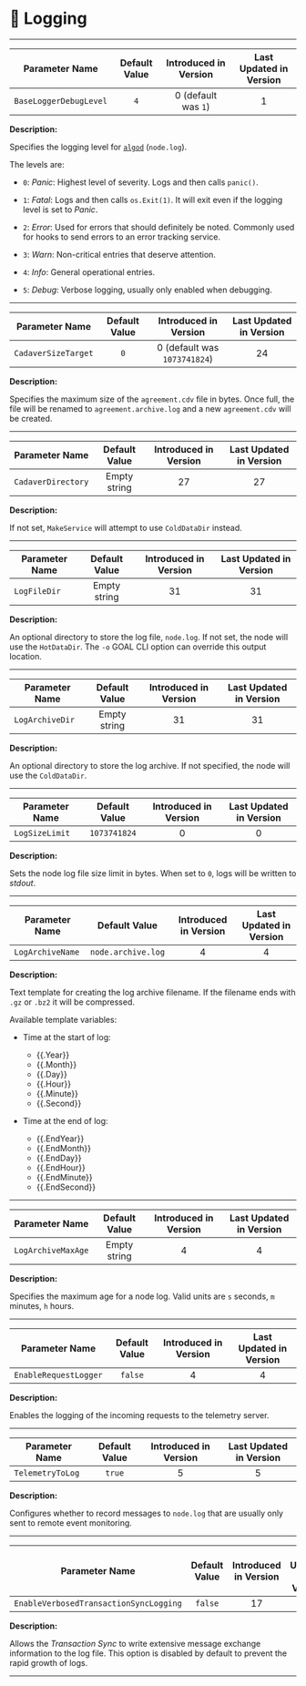 # 📜 Logging

---

| Parameter Name         | Default Value | Introduced in Version | Last Updated in Version |
|------------------------|:-------------:|:---------------------:|:-----------------------:|
| `BaseLoggerDebugLevel` |      `4`      |  0 (default was `1`)  |            1            |

**Description:**

Specifies the logging level for [`algod`](./node-nn-algod.md) (`node.log`).

The levels are:

- `0`: _Panic_: Highest level of severity. Logs and then calls `panic()`.

- `1`: _Fatal_: Logs and then calls `os.Exit(1)`. It will exit even if the logging
level is set to _Panic_.

- `2`: _Error_: Used for errors that should definitely be noted. Commonly used for
hooks to send errors to an error tracking service.

- `3`: _Warn_: Non-critical entries that deserve attention.

- `4`: _Info_: General operational entries.

- `5`: _Debug_: Verbose logging, usually only enabled when debugging.

---

| Parameter Name      | Default Value |    Introduced in Version     | Last Updated in Version |
|---------------------|:-------------:|:----------------------------:|:-----------------------:|
| `CadaverSizeTarget` |      `0`      | 0 (default was `1073741824`) |           24            |

**Description:**

Specifies the maximum size of the `agreement.cdv` file in bytes. Once full, the file
will be renamed to `agreement.archive.log` and a new `agreement.cdv` will be created.

---

| Parameter Name     | Default Value | Introduced in Version | Last Updated in Version |
|--------------------|:-------------:|:---------------------:|:-----------------------:|
| `CadaverDirectory` | Empty string  |          27           |           27            |

**Description:**

If not set, `MakeService` will attempt to use `ColdDataDir` instead.

---

| Parameter Name | Default Value | Introduced in Version | Last Updated in Version |
|----------------|:-------------:|:---------------------:|:-----------------------:|
| `LogFileDir`   | Empty string  |          31           |           31            |

**Description:**

An optional directory to store the log file, `node.log`. If not set, the node will
use the `HotDataDir`. The `-o` GOAL CLI option can override this output location.

---

| Parameter Name  | Default Value | Introduced in Version | Last Updated in Version |
|-----------------|:-------------:|:---------------------:|:-----------------------:|
| `LogArchiveDir` | Empty string  |          31           |           31            |

**Description:**

An optional directory to store the log archive. If not specified, the node will
use the `ColdDataDir`.

---

| Parameter Name | Default Value | Introduced in Version | Last Updated in Version |
|----------------|:-------------:|:---------------------:|:-----------------------:|
| `LogSizeLimit` | `1073741824`  |           0           |            0            |

**Description:**

Sets the node log file size limit in bytes. When set to `0`, logs will be written
to _stdout_.

---

| Parameter Name   |   Default Value    | Introduced in Version | Last Updated in Version |
|------------------|:------------------:|:---------------------:|:-----------------------:|
| `LogArchiveName` | `node.archive.log` |           4           |            4            |

**Description:**

Text template for creating the log archive filename. If the filename ends with `.gz`
or `.bz2` it will be compressed.

Available template variables:

- Time at the start of log:
  - {{.Year}}
  - {{.Month}}
  - {{.Day}}
  - {{.Hour}}
  - {{.Minute}}
  - {{.Second}}

- Time at the end of log:
  - {{.EndYear}}
  - {{.EndMonth}}
  - {{.EndDay}}
  - {{.EndHour}}
  - {{.EndMinute}}
  - {{.EndSecond}}

---

| Parameter Name     | Default Value | Introduced in Version | Last Updated in Version |
|--------------------|:-------------:|:---------------------:|:-----------------------:|
| `LogArchiveMaxAge` | Empty string  |           4           |            4            |

**Description:**

Specifies the maximum age for a node log. Valid units are `s` seconds, `m` minutes, `h` hours.

---

| Parameter Name        | Default Value | Introduced in Version | Last Updated in Version |
|-----------------------|:-------------:|:---------------------:|:-----------------------:|
| `EnableRequestLogger` |    `false`    |           4           |            4            |

**Description:**

Enables the logging of the incoming requests to the telemetry server.

---

| Parameter Name   | Default Value | Introduced in Version | Last Updated in Version |
|------------------|:-------------:|:---------------------:|:-----------------------:|
| `TelemetryToLog` |    `true`     |           5           |            5            |

**Description:**

Configures whether to record messages to `node.log` that are usually only sent to
remote event monitoring.

---

| Parameter Name                         | Default Value | Introduced in Version | Last Updated in Version |
|----------------------------------------|:-------------:|:---------------------:|:-----------------------:|
| `EnableVerbosedTransactionSyncLogging` |    `false`    |          17           |           17            |

**Description:**

Allows the _Transaction Sync_ to write extensive message exchange information to
the log file. This option is disabled by default to prevent the rapid growth of logs.

---
